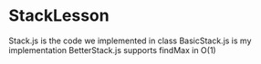 # StackLesson

Stack.js is the code we implemented in class
BasicStack.js is my implementation 
BetterStack.js supports findMax in O(1)
